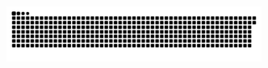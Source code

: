 <picture>
  <source media="(prefers-color-scheme: dark)" srcset="https://raw.githubusercontent.com/MarineHakobyan/MarineHakobyan/4c099a4f96716f81122e537e517f728fd23af8f1/github-contribution-grid-snake-dark.svg" />
  <source media="(prefers-color-scheme: light)" srcset="https://raw.githubusercontent.com/MarineHakobyan/MarineHakobyan/4c099a4f96716f81122e537e517f728fd23af8f1/github-contribution-grid-snake.svg" />
  <img alt="github-snake" src="https://raw.githubusercontent.com/MarineHakobyan/MarineHakobyan/4c099a4f96716f81122e537e517f728fd23af8f1/github-contribution-grid-snake-dark.svg" />
</picture>
